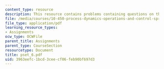 ```yaml
---
content_type: resource
description: This resource contains problems containing questions on the course.
file: /media/courses/10-450-process-dynamics-operations-and-control-spring-2006/3963eefc1bcd3ceecf06feb90bf697d3_pset_6.pdf
file_type: application/pdf
learning_resource_types:
- Assignments
ocw_type: OCWFile
parent_title: Assignments
parent_type: CourseSection
resourcetype: Document
title: pset_6.pdf
uid: 3963eefc-1bcd-3cee-cf06-feb90bf697d3
---
```

